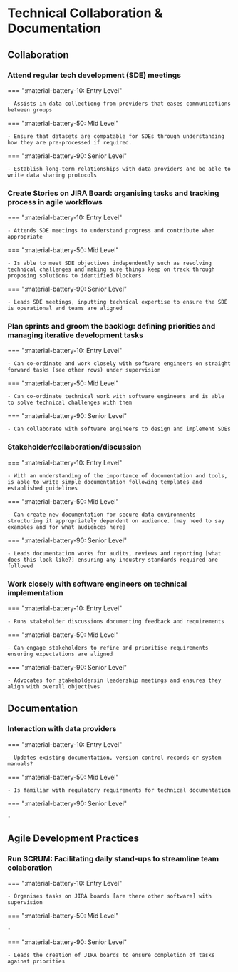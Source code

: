# Technical Collaboration & Documentation

## Collaboration


### Attend regular tech development (SDE) meetings

=== ":material-battery-10: Entry Level"

    - Assists in data collectiong from providers that eases communications between groups

=== ":material-battery-50: Mid Level"

    - Ensure that datasets are compatable for SDEs through understanding how they are pre-processed if required.

=== ":material-battery-90: Senior Level"

    - Establish long-term relationships with data providers and be able to write data sharing protocols


### Create Stories on JIRA Board: organising tasks and tracking process in agile workflows

=== ":material-battery-10: Entry Level"

    - Attends SDE meetings to understand progress and contribute when appropriate

=== ":material-battery-50: Mid Level"

    - Is able to meet SDE objectives independently such as resolving technical challenges and making sure things keep on track through proposing solutions to identified blockers

=== ":material-battery-90: Senior Level"

    - Leads SDE meetings, inputting technical expertise to ensure the SDE is operational and teams are aligned


### Plan sprints and groom the backlog: defining priorities and managing iterative development tasks

=== ":material-battery-10: Entry Level"

    - Can co-ordinate and work closely with software engineers on straight forward tasks (see other rows) under supervision

=== ":material-battery-50: Mid Level"

    - Can co-ordinate technical work with software engineers and is able to solve technical challenges with them

=== ":material-battery-90: Senior Level"

    - Can collaborate with software engineers to design and implement SDEs


### Stakeholder/collaboration/discussion

=== ":material-battery-10: Entry Level"

    - With an understanding of the importance of documentation and tools, is able to write simple documentation following templates and established guidelines

=== ":material-battery-50: Mid Level"

    - Can create new documentation for secure data environments structuring it appropriately dependent on audience. [may need to say examples and for what audiences here]

=== ":material-battery-90: Senior Level"

    - Leads documentation works for audits, reviews and reporting [what does this look like?] ensuring any industry standards required are followed


### Work closely with software engineers on technical implementation

=== ":material-battery-10: Entry Level"

    - Runs stakeholder discussions documenting feedback and requirements

=== ":material-battery-50: Mid Level"

    - Can engage stakeholders to refine and prioritise requirements ensuring expectations are aligned

=== ":material-battery-90: Senior Level"

    - Advocates for stakeholdersin leadership meetings and ensures they align with overall objectives

## Documentation


### Interaction with data providers

=== ":material-battery-10: Entry Level"

    - Updates existing documentation, version control records or system manuals?

=== ":material-battery-50: Mid Level"

    - Is familiar with regulatory requirements for technical documentation

=== ":material-battery-90: Senior Level"

    -

## Agile Development Practices


### Run SCRUM: Facilitating daily stand-ups to streamline team colaboration

=== ":material-battery-10: Entry Level"

    - Organises tasks on JIRA boards [are there other software] with supervision

=== ":material-battery-50: Mid Level"

    -

=== ":material-battery-90: Senior Level"

    - Leads the creation of JIRA boards to ensure completion of tasks against priorities
